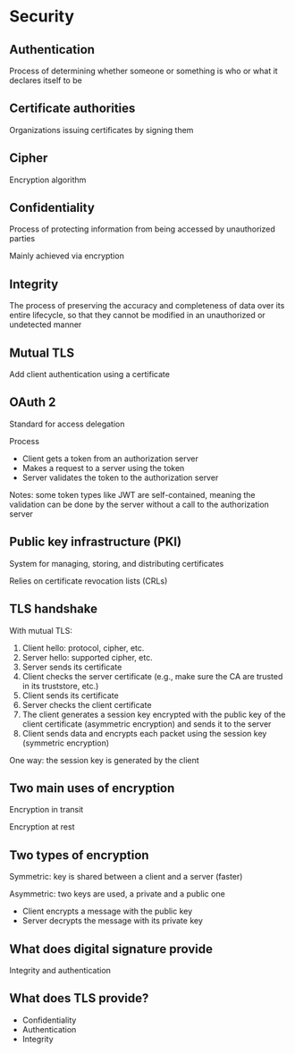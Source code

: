 # Security

## Authentication

Process of determining whether someone or something is who or what it declares itself to be

## Certificate authorities

Organizations issuing certificates by signing them

## Cipher

Encryption algorithm

## Confidentiality

Process of protecting information from being accessed by unauthorized parties

Mainly achieved via encryption

## Integrity

The process of preserving the accuracy and completeness of data over its entire lifecycle, so that they cannot be modified in an unauthorized or undetected manner

## Mutual TLS

Add client authentication using a certificate

## OAuth 2

Standard for access delegation

Process
- Client gets a token from an authorization server
- Makes a request to a server using the token
- Server validates the token to the authorization server

Notes: some token types like JWT are self-contained, meaning the validation can be done by the server without a call to the authorization server

## Public key infrastructure (PKI)

System for managing, storing, and distributing certificates

Relies on certificate revocation lists (CRLs)

## TLS handshake

With mutual TLS:

1. Client hello: protocol, cipher, etc.
2. Server hello: supported cipher, etc.
3. Server sends its certificate
4. Client checks the server certificate (e.g., make sure the CA are trusted in its truststore, etc.)
5. Client sends its certificate
6. Server checks the client certificate
7. The client generates a session key encrypted with the public key of the client certificate (asymmetric encryption) and sends it to the server
8. Client sends data and encrypts each packet using the session key (symmetric encryption)

One way: the session key is generated by the client

## Two main uses of encryption

Encryption in transit

Encryption at rest

## Two types of encryption

Symmetric: key is shared between a client and a server (faster)

Asymmetric: two keys are used, a private and a public one
- Client encrypts a message with the public key
- Server decrypts the message with its private key

## What does digital signature provide

Integrity and authentication

## What does TLS provide?

- Confidentiality
- Authentication
- Integrity
